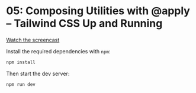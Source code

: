 # 05: Composing Utilities with @apply – Tailwind CSS Up and Running

[Watch the screencast](https://www.youtube.com/watch?v=TrftauE2Vyk)

Install the required dependencies with `npm`:

```sh
npm install
```

Then start the dev server:

```sh
npm run dev
```